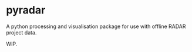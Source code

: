 # pyradar
A python processing and visualisation package for use with offline RADAR project data.

WIP.
